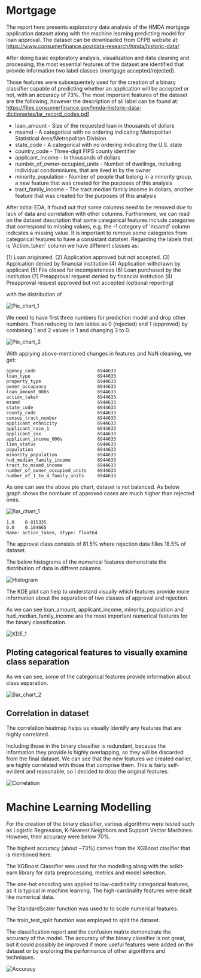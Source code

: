 # Mortgage
The report here presents exploratory data analysis of the HMDA mortgage application dataset along with the machine learning predicting model for loan approval. The dataset can be downloaded from CFPB website at: https://www.consumerfinance.gov/data-research/hmda/historic-data/

After doing basic exploratory analysis, visualization and data cleaning and processing, the most essential features of the dataset are identified that provide information two label classes (mortgage accepted/rejected).

Those features were subsequentely used for the creation of a binary classifier capable of predicting whether an application will be accepted or not, with an accuracy of 73%. The most important features of the dataset are the following, however the description of all label can be found at: https://files.consumerfinance.gov/hmda-historic-data-dictionaries/lar_record_codes.pdf

- loan_amount - Size of the requested loan in thousands of dollars
- msamd - A categorical with no ordering indicating Metropolitan Statistical Area/Metropolitan Division
- state_code - A categorical with no ordering indicating the U.S. state
- country_code - Three-digit FIPS county identifier
- applicant_income - In thousands of dollars
- number_of_owner-occupied_units - Number of dwellings, including individual condominiums, that are lived in by the owner
- minority_population - Number of people that belong in a minority group, a new feature that was created for the purposes of this analysis
- tract_family_income - The tract median family income in dollars, another feature that was created for the purposes of this analysis

After initial EDA, it found out that some columns need to be removed due to lack of data and correlation with other columns. Furthermore, we can read on the dataset description that some categorical features include categories that correspond to missing values, e.g. the -1 category of 'msamd' column indicates a missing value. It is important to remove some categories from categorical features to have a consistant datatset.
Regarding the labels that is 'Action_taken' column we have different classes as:

 (1) Loan originated.
 (2) Application approved but not accepted.
 (3) Application denied by financial institution
 (4) Application withdrawn by applicant
 (5) File closed for incompleteness
 (6) Loan purchased by the institution
 (7) Preapproval request denied by financial institution
 (8) Preapproval request approved but not accepted (optional reporting)

with the distribution of

![Pie_chart_1](https://github.com/alilajevardi/Mortgage/blob/main/artifacts/Pie_01.png)



We need to have first three numbers for prediction model and drop other numbers. Then reducing to two lables as 0 (rejected) and 1 (approved) by combining 1 and 2 values in 1 and changing 3 to 0.

![Pie_chart_2](https://github.com/alilajevardi/Mortgage/blob/main/artifacts/Pie_02.png)

With applying above-mentioned changes in features and NaN cleaning, we get:

```text
agency_code                       6944633
loan_type                         6944633
property_type                     6944633
owner_occupancy                   6944633
loan_amount_000s                  6944633
action_taken                      6944633
msamd                             6944633
state_code                        6944633
county_code                       6944633
census_tract_number               6944633
applicant_ethnicity               6944633
applicant_race_1                  6944633
applicant_sex                     6944633
applicant_income_000s             6944633
lien_status                       6944633
population                        6944633
minority_population               6944633
hud_median_family_income          6944633
tract_to_msamd_income             6944633
number_of_owner_occupied_units    6944633
number_of_1_to_4_family_units     6944633

```


As one can see the above pie chart, dataset is not balanced. As below graph shows the nombuer of approved cases are much higher than rejected ones.

![Bar_chart_1](https://github.com/alilajevardi/Mortgage/blob/main/artifacts/Barchart_labels.png)


```text
1.0    0.815335
0.0    0.184665
Name: action_taken, dtype: float64
```

The approval class consists of 81.5% where rejection data filles 18.5% of dataset.

The below histograms of the numerical features demonstrate the distribution of data in diffrent columns.

![Histogram](https://github.com/alilajevardi/Mortgage/blob/main/artifacts/Histogram.png)


The KDE plot can help to understand visually which features provide more information about the separation of two classes of approval and rejection.

As we can see loan_amount, applicant_income, minority_population and hud_median_family_income are the most important numerical features for the binary classification.

![KDE_1](https://github.com/alilajevardi/Mortgage/blob/main/artifacts/KDE_1.png)


## Ploting categorical features to visually examine class separation

As we can see, some of the categorical features provide information about class separation.

![Bar_chart_2](https://github.com/alilajevardi/Mortgage/blob/main/artifacts/Barchart_cat.png)



## Correlation in dataset

The correlation heatmap helps us visually identify any features that are highly correlated.

Including those in the binary classifier is redundant, because the information they provide is highly overlapping, so they will be discarded from the final dataset. We can see that the new features we created earlier, are highly correlated with those that comprise them. This is fairly self-evident and reasonable, so I decided to drop the original features.

![Correlation](https://github.com/alilajevardi/Mortgage/blob/main/artifacts/Corr.png)


# Machine Learning Modelling

For the creation of the binary classifier, various algorithms were tested such as Logistic Regression, K-Nearest Neighbors and Support Vector Machines. However, their accuracy were below 70%.

The highest accuracy (about ~73%) cames from the XGBoost clasifier that is mentioned here.

The XGBoost Classifier wes used for the modelling along with the scikit-earn library for data preprocessing, metrics and model selection.

The one-hot encoding was applied to low-cardinality categorical features, as it is typical in machine learning. The high-cardinality features were dealt like numerical data.

The StandardScaler function was used to to scale numerical features.

The train_test_split function was employed to split the dataset.


The classification report and the confusion matrix demonstrate the accuracy of the model. The accuracy of the binary classifier is not great, but it could possibly be improved if more useful features were added on the dataset or by exploring the performance of other algorithms and techniques.

![Accuracy](https://github.com/alilajevardi/Mortgage/blob/main/artifacts/ConfusionMatrix.png)

